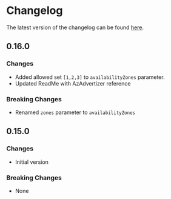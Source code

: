 # Changelog

The latest version of the changelog can be found [here](https://github.com/Azure/bicep-registry-modules/blob/main/avm/res/cache/redis/CHANGELOG.md).

## 0.16.0

### Changes

- Added allowed set `[1,2,3]` to `availabilityZones` parameter.
- Updated ReadMe with AzAdvertizer reference

### Breaking Changes

- Renamed `zones` parameter to `availabilityZones`

## 0.15.0

### Changes

- Initial version

### Breaking Changes

- None
